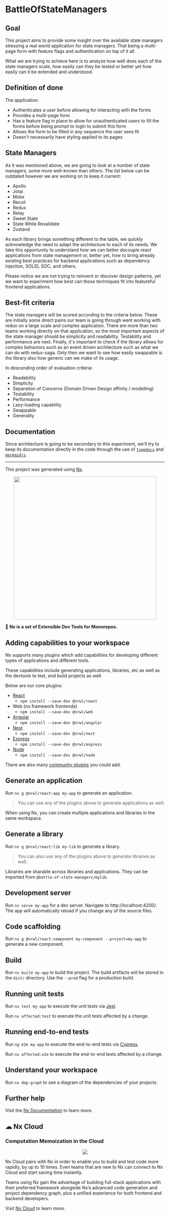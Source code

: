 # BattleOfStateManagers

## Goal

This project aims to provide some insight over the available state managers stressing a real world application for state managers.
That being a multi-page form with feature flags and authentication on top of it all.

What we are trying to achieve here is to analyze how well does each of the state managers scale, how easily can they be tested or better yet how easily can it be extended and understood.

## Definition of done

The application:
- Authenticates a user before allowing for interacting with the forms
- Provides a multi-page form
- Has a feature flag in place to allow for unauthenticated users to fill the forms before being prompt to login to submit this form
- Allows the form to be filled in any sequence the user sees fit
- Doesn't necessarily have styling applied to its pages 

## State Managers

As it was mentioned above, we are going to look at a number of state managers, some more well-known than others.
The list below can be outdated however we are working on to keep it current:

- Apollo
- Jotai
- Mobx
- Recoil
- Redux
- Relay
- Sweet State
- State While Revalidate
- Zustand 

As each library brings something different to the table, we quickly acknowledge the need to adapt the architecture to each of its needs.
We take this opportunity to understand how we can better decouple react applications from state management or, better yet, how to bring already existing best practices for backend applications such as dependency injection, SOLID, SOC, and others.

Please notice we are not trying to reinvent or discover design patterns, yet we want to experiment how best can those techniques fit into featureful frontend applications.

## Best-fit criteria

The state managers will be scored according to the criteria below.
These are initially some direct pains our team is going through went working with redux on a large scale and complex application.
There are more than two teams working directly on that application, so the most important aspects of the state manager should be simplicity and readability.
Testability and performance are next.
Finally, it's important to check if the library allows for complex behaviors such as an event driven architecture such as what we can do with redux-saga.
Only then we want to see how easily swappable is the library also how generic can we make of its usage. 

In descending order of evaluation criteria:
- Readability
- Simplicity
- Separation of Concerns (Domain Driven Design affinity / modelling)
- Testability
- Performance
- Lazy-loading capability
- Swappable
- Generality

## Documentation

Since architecture is going to be secondary to this experiment, we'll try to keep its documentation directly in the code through the use of [`typedocs`](https://typedoc.org/) and [`mermaidjs`](https://kamiazya.github.io/typedoc-plugin-mermaid/).

--- 

This project was generated using [Nx](https://nx.dev).

<p align="center"><img src="https://raw.githubusercontent.com/nrwl/nx/master/images/nx-logo.png" width="450"></p>

🔎 **Nx is a set of Extensible Dev Tools for Monorepos.**

## Adding capabilities to your workspace

Nx supports many plugins which add capabilities for developing different types of applications and different tools.

These capabilities include generating applications, libraries, etc as well as the devtools to test, and build projects as well.

Below are our core plugins:

- [React](https://reactjs.org)
  - `npm install --save-dev @nrwl/react`
- Web (no framework frontends)
  - `npm install --save-dev @nrwl/web`
- [Angular](https://angular.io)
  - `npm install --save-dev @nrwl/angular`
- [Nest](https://nestjs.com)
  - `npm install --save-dev @nrwl/nest`
- [Express](https://expressjs.com)
  - `npm install --save-dev @nrwl/express`
- [Node](https://nodejs.org)
  - `npm install --save-dev @nrwl/node`

There are also many [community plugins](https://nx.dev/nx-community) you could add.

## Generate an application

Run `nx g @nrwl/react:app my-app` to generate an application.

> You can use any of the plugins above to generate applications as well.

When using Nx, you can create multiple applications and libraries in the same workspace.

## Generate a library

Run `nx g @nrwl/react:lib my-lib` to generate a library.

> You can also use any of the plugins above to generate libraries as well.

Libraries are sharable across libraries and applications. They can be imported from `@battle-of-state-managers/mylib`.

## Development server

Run `nx serve my-app` for a dev server. Navigate to http://localhost:4200/. The app will automatically reload if you change any of the source files.

## Code scaffolding

Run `nx g @nrwl/react:component my-component --project=my-app` to generate a new component.

## Build

Run `nx build my-app` to build the project. The build artifacts will be stored in the `dist/` directory. Use the `--prod` flag for a production build.

## Running unit tests

Run `nx test my-app` to execute the unit tests via [Jest](https://jestjs.io).

Run `nx affected:test` to execute the unit tests affected by a change.

## Running end-to-end tests

Run `ng e2e my-app` to execute the end-to-end tests via [Cypress](https://www.cypress.io).

Run `nx affected:e2e` to execute the end-to-end tests affected by a change.

## Understand your workspace

Run `nx dep-graph` to see a diagram of the dependencies of your projects.

## Further help

Visit the [Nx Documentation](https://nx.dev) to learn more.

## ☁ Nx Cloud

### Computation Memoization in the Cloud

<p align="center"><img src="https://raw.githubusercontent.com/nrwl/nx/master/images/nx-cloud-card.png"></p>

Nx Cloud pairs with Nx in order to enable you to build and test code more rapidly, by up to 10 times. Even teams that are new to Nx can connect to Nx Cloud and start saving time instantly.

Teams using Nx gain the advantage of building full-stack applications with their preferred framework alongside Nx’s advanced code generation and project dependency graph, plus a unified experience for both frontend and backend developers.

Visit [Nx Cloud](https://nx.app/) to learn more.
